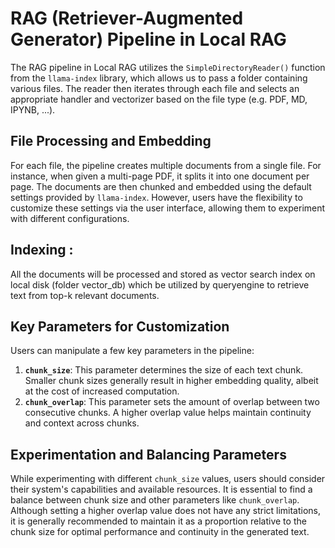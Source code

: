 # RAG (Retriever-Augmented Generator) Pipeline in Local RAG

The RAG pipeline in Local RAG utilizes the `SimpleDirectoryReader()` function from the `llama-index` library, which allows us to pass a folder containing various files. The reader then iterates through each file and selects an appropriate handler and vectorizer based on the file type (e.g. PDF, MD, IPYNB, ...).

## File Processing and Embedding

For each file, the pipeline creates multiple documents from a single file. For instance, when given a multi-page PDF, it splits it into one document per page. The documents are then chunked and embedded using the default settings provided by `llama-index`. However, users have the flexibility to customize these settings via the user interface, allowing them to experiment with different configurations.

## Indexing : 

All the documents will be processed and stored as vector search index on local disk (folder vector_db) which be utilized by queryengine to retrieve text from top-k 
relevant documents.  

## Key Parameters for Customization

Users can manipulate a few key parameters in the pipeline:

1. **`chunk_size`**: This parameter determines the size of each text chunk. Smaller chunk sizes generally result in higher embedding quality, albeit at the cost of increased computation.
2. **`chunk_overlap`**: This parameter sets the amount of overlap between two consecutive chunks. A higher overlap value helps maintain continuity and context across chunks.

## Experimentation and Balancing Parameters

While experimenting with different `chunk_size` values, users should consider their system's capabilities and available resources. It is essential to find a balance between chunk size and other parameters like `chunk_overlap`. Although setting a higher overlap value does not have any strict limitations, it is generally recommended to maintain it as a proportion relative to the chunk size for optimal performance and continuity in the generated text.